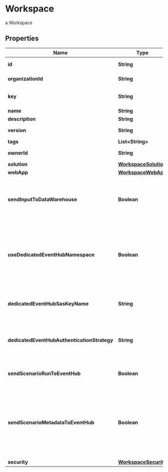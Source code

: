 

# Workspace

a Workspace

## Properties

Name | Type | Description | Notes
------------ | ------------- | ------------- | -------------
**id** | **String** | the Workspace version unique identifier |  [optional] [readonly]
**organizationId** | **String** | the Organization unique identifier |  [optional] [readonly]
**key** | **String** | technical key for resource name convention and version grouping. Must be unique | 
**name** | **String** | the Workspace name | 
**description** | **String** | the Workspace description |  [optional]
**version** | **String** | the Workspace version MAJOR.MINOR.PATCH. |  [optional]
**tags** | **List&lt;String&gt;** | the list of tags |  [optional]
**ownerId** | **String** | the user id which own this workspace |  [optional] [readonly]
**solution** | [**WorkspaceSolution**](WorkspaceSolution.md) |  | 
**webApp** | [**WorkspaceWebApp**](WorkspaceWebApp.md) |  |  [optional]
**sendInputToDataWarehouse** | **Boolean** | default setting for all Scenarios and Run Templates to set whether or not the Dataset values and the input parameters values are send to the DataWarehouse prior to the ScenarioRun |  [optional]
**useDedicatedEventHubNamespace** | **Boolean** | Set this property to true to use a dedicated Azure Event Hub Namespace for this Workspace. The Event Hub Namespace must be named \\&#39;&lt;organization_id\\&gt;-&lt;workspace_id\\&gt;\\&#39; (in lower case). This Namespace must also contain two Event Hubs named \\&#39;probesmeasures\\&#39; and \\&#39;scenariorun\\&#39;. |  [optional]
**dedicatedEventHubSasKeyName** | **String** | the Dedicated Event Hub SAS key name, default to RootManageSharedAccessKey. Use the /secret endpoint to set the key value |  [optional]
**dedicatedEventHubAuthenticationStrategy** | **String** | the Event Hub authentication strategy, SHARED_ACCESS_POLICY or TENANT_CLIENT_CREDENTIALS. Default to the one defined for the tenant. |  [optional]
**sendScenarioRunToEventHub** | **Boolean** | default setting for all Scenarios and Run Templates to set whether or not the ScenarioRun is send to the Event Hub |  [optional]
**sendScenarioMetadataToEventHub** | **Boolean** | Set this property to false to not send scenario metada to Azure Event Hub Namespace for this Workspace. The Event Hub Namespace must be named \\&#39;&lt;organization_id\\&gt;-&lt;workspace_id\\&gt;\\&#39; (in lower case). This Namespace must also contain two Event Hubs named \\&#39;scenariometadata\\&#39; and \\&#39;scenariorunmetadata\\&#39;. |  [optional]
**security** | [**WorkspaceSecurity**](WorkspaceSecurity.md) |  |  [optional]



